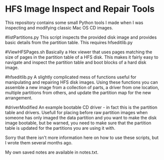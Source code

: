 # HFS Image Inspect and Repair Tools
This repository contains some small Python tools I made when I was inspecting and modifying classic Mac OS CD images.

#listPartitions.py
This script inspects the provided disk image and provides basic details from the partition table. This requires hfseditlib.py

#ViewHFSPages.sh
Basically a Hex viewer that uses pages matching the size of pages in the partition table of a HFS disk. This makes it fairly easy to navigate and inspect the partition table and boot blocks of a hard disk image.

#hfseditlib.py
A slightly complicated mess of functions useful for manipulating and repairing HFS disk images. Using these functions you can assemble a new image from a collection of parts, a driver from one location, multiple partitions from others, and update the partition map for the new arrangement.

#driverModified
An example bootable CD driver - in fact this is the partition table and drivers. Usefull for placing before raw partition images when someone has only imaged the data partition and you want to make the disk image bootable, but be warned, you need to make sure that the partition table is updated for the partitions you are using it with.

Sorry that there isn't more information here on how to use these scripts, but I wrote them several months ago.

My own saved notes are available in notes.txt.
